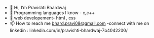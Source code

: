 - 👋 Hi, I’m Pravishti Bhardwaj
- 👀 Programming languages I know - c,c++
- 👀 web developement- html , css
- 📫 How to reach me 
bhard.pravi08@gmail.com
-connect with me on linkedin : linkedin.com/in/pravishti-bhardwaj-7b4042200/




<!---
pravishtibhardwaj/pravishtibhardwaj is a ✨ special ✨ repository because its `README.md` (this file) appears on your GitHub profile.
You can click the Preview link to take a look at your changes.
--->
